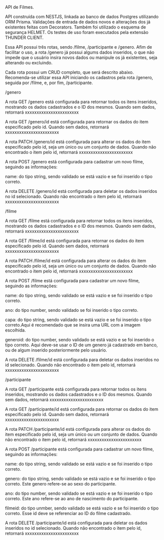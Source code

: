 API de Filmes.

API construída com NESTJS, linkada ao banco de dados Postgres utilizando ORM Prisma. Validações de entrada de dados novos e alterações dos já existentes feitas com Decorators.
Também foi utilizado o esquema de segurança HELMET. Os testes de uso foram executados pela extensão THUNDER CLIENT.

Essa API possui três rotas, sendo /filme, /participante e /genero. Afim de facilitar o uso, a rota /genero já possui algums dados inseridos, o que não impede que o usuário insira novos dados ou manipule os já existentes, seja alterando ou excluindo.

Cada rota possui um CRUD completo, que será descrito abaixo. Recomenda-se utilizar essa API iniciando os cadastros pela rota /genero, seguida por /filme, e, por fim, /participante.

/genero

A rota GET /genero está configurada para retornar todos os itens inseridos, mostrando os dados cadastrados e o ID dos mesmos. Quando sem dados, retornará xxxxxxxxxxxxxxxxxxxxxxx

A rota GET /genero/id está configurada para retornar os dados do item especificado pelo id. Quando sem dados, retornará xxxxxxxxxxxxxxxxxxxxxxx

A rota PATCH /genero/id está configurada para alterar os dados do item especificado pelo id, seja um único ou um conjunto de dados. Quando não encontrado o item pelo id, retornará xxxxxxxxxxxxxxxxxxxxxxx

A rota POST /genero está configurada para cadastrar um novo filme, seguindo as informações:

name: do tipo string, sendo validado se está vazio e se foi inserido o tipo correto.

A rota DELETE /genero/id está configurada para deletar os dados inseridos no id selecionado. Quando não encontrado o item pelo id, retornará xxxxxxxxxxxxxxxxxxxxxxx

/filme

A rota GET /filme está configurada para retornar todos os itens inseridos, mostrando os dados cadastrados e o ID dos mesmos. Quando sem dados, retornará xxxxxxxxxxxxxxxxxxxxxxx

A rota GET /filme/id está configurada para retornar os dados do item especificado pelo id. Quando sem dados, retornará xxxxxxxxxxxxxxxxxxxxxxx

A rota PATCH /filme/id está configurada para alterar os dados do item especificado pelo id, seja um único ou um conjunto de dados. Quando não encontrado o item pelo id, retornará xxxxxxxxxxxxxxxxxxxxxxx

A rota POST /filme está configurada para cadastrar um novo filme, seguindo as informações:

name: do tipo string, sendo validado se está vazio e se foi inserido o tipo correto.

ano: do tipo number, sendo validado se foi inserido o tipo correto.

capa: do tipo string, sendo validado se está vazio e se foi inserido o tipo correto.Aqui é recomendado que se insira uma URL com a imagem escolhida.

generoid: do tipo number, sendo validado se está vazio e se foi inserido o tipo correto. Aqui deve-se usar o ID de um genero já cadastrado em banco, ou de algum inserido posteriormente pelo usuário.

A rota DELETE /filme/id está configurada para deletar os dados inseridos no id selecionado. Quando não encontrado o item pelo id, retornará xxxxxxxxxxxxxxxxxxxxxxx

/participante

A rota GET /participante está configurada para retornar todos os itens inseridos, mostrando os dados cadastrados e o ID dos mesmos. Quando sem dados, retornará xxxxxxxxxxxxxxxxxxxxxxx

A rota GET /participante/id está configurada para retornar os dados do item especificado pelo id. Quando sem dados, retornará xxxxxxxxxxxxxxxxxxxxxxx

A rota PATCH /participante/id está configurada para alterar os dados do item especificado pelo id, seja um único ou um conjunto de dados. Quando não encontrado o item pelo id, retornará xxxxxxxxxxxxxxxxxxxxxxx

A rota POST /participante está configurada para cadastrar um novo filme, seguindo as informações:

name: do tipo string, sendo validado se está vazio e se foi inserido o tipo correto.

genero: do tipo string, sendo validado se está vazio e se foi inserido o tipo correto.
Este genero refere-se ao sexo do participante.

ano: do tipo number, sendo validado se está vazio e se foi inserido o tipo correto.
Este ano refere-se ao ano de nascimento do participante.

filmeid: do tipo unmber, sendo validado se está vazio e se foi inserido o tipo correto. Esse id deve se referenciar ao ID do filme cadastrado.

A rota DELETE /participante/id está configurada para deletar os dados inseridos no id selecionado. Quando não encontrado o item pelo id, retornará xxxxxxxxxxxxxxxxxxxxxxx
